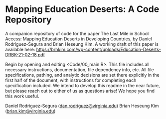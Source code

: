 # Mapping Education Deserts: A Code Repository
A companion repository of code for the paper The Last Mile in School Access: Mapping Education Deserts in Developing Countries, by Daniel Rodriguez-Segura and Brian Heseung Kim. A working draft of this paper is available here: https://brhkim.com/wp-content/uploads/Education-Deserts-DRBK-21-02-18.pdf

Begin by opening and editing <Code/00_main.R>. This file includes all necessary instructions, documentation, file dependency info, etc. All file specifications, pathing, and analytic decisions are set there explicitly in the first half of the document, with instructions for completing each specification included. We intend to develop this readme in the near future, but please reach out to either of us as questions arise! We hope you find this work useful.

Daniel Rodriguez-Segura (dan.rodriguez@virginia.edu)
Brian Heseung Kim (brian.kim@virginia.edu)
